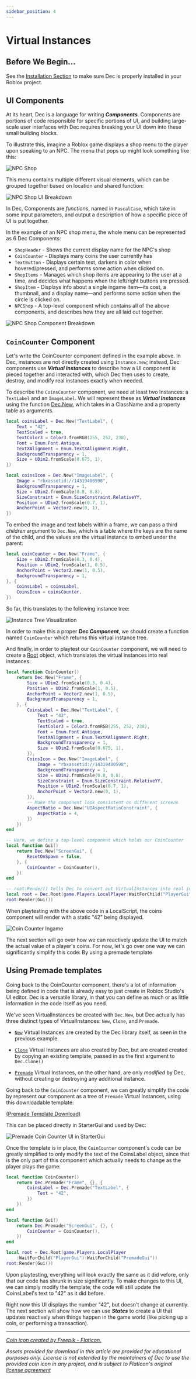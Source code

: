 ```yaml
---
sidebar_position: 4
---
```


# Virtual Instances

## Before We Begin...

See the [Installation Section](../Installation) to make sure Dec is properly
installed in your Roblox project.

## UI Components

At its heart, Dec is a language for writing ***Components***. Components are
portions of code responsible for specific portions of UI, and building
large-scale user interfaces with Dec requires breaking your UI down into these
small building blocks.

To illustrate this, imagine a Roblox game displays a shop menu to the player
upon speaking to an NPC. The menu that pops up might look something like this:

![NPC Shop](/TutorialAssets/Chapter1/VirtualInstance/GecsSeafaringSupplies.jpg)

This menu contains multiple different visual elements, which can be grouped
together based on location and shared function:

![NPC Shop UI Breakdown](/TutorialAssets/Chapter1/VirtualInstance/GecsSeafaringSuppliesComponentBreakdown.jpg)

In Dec, Components are *functions*, named in `PascalCase`, which take in some
input parameters, and output a description of how a specific piece of UI is put
together.

In the example of an NPC shop menu, the whole menu can be represented as 6 Dec
Components:

- `ShopHeader` - Shows the current display name for the NPC's shop
- `CoinCounter` - Displays many coins the user currently has
- `TextButton` - Displays certain text, darkens in color when hovered/pressed,
and performs some action when clicked on.
- `ShopItems` - Manages which shop items are appearing to the user at a time,
and decides what happens when the left/right buttons are pressed.
- `ShopItem` - Displays info about a single ingame item—its cost, a thumbnail,
and a display name—and performs some action when the circle is clicked on.
- `NPCShop` - A top-level component which contains all of the above components,
and describes how they are all laid out together.

![NPC Shop Component Breakdown](/TutorialAssets/Chapter1/VirtualInstance/GecsSeafaringSuppliesComponentBreakdown2.jpg)

## `CoinCounter` Component

Let's write the CoinCounter component defined in the example above. In
Dec, instances are not directly created using `Instance.new`; instead, Dec
components use ***Virtual Instances*** to describe how a UI component is pieced
together and interacted with, which Dec then uses to create, destroy, and modify
real instances exactly when needed.

To describe the `CoinsCounter` component, we need at least two Instances: a
`TextLabel` and an `ImageLabel`. We will represent these as
***Virtual Instances*** using the function [Dec.New](/api/Dec#New), which
takes in a ClassName and a property table as arguments.

```lua
local coinsLabel = Dec.New("TextLabel", {
    Text = "42",
    TextScaled = true,
    TextColor3 = Color3.fromRGB(255, 252, 238),
    Font = Enum.Font.Antique,
    TextXAlignment = Enum.TextXAlignment.Right,
    BackgroundTransparency = 1,
    Size = UDim2.fromScale(0.675, 1),
})
```

```lua
local coinsIcon = Dec.New("ImageLabel", {
    Image = "rbxassetid://14319400598",
    BackgroundTransparency = 1,
    Size = UDim2.fromScale(0.8, 0.8),
    SizeConstraint = Enum.SizeConstraint.RelativeYY,
    Position = UDim2.fromScale(0.7, 1),
    AnchorPoint = Vector2.new(0, 1),
})
```

To embed the image and text labels within a frame, we can pass a third
*children* argument to `Dec.New`, which is a table where the keys are the name
of the child, and the values are the virtual instance to embed under the parent:

```lua
local coinCounter = Dec.New("Frame", {
    Size = UDim2.fromScale(0.3, 0.4),
    Position = UDim2.fromScale(1, 0.5),
    AnchorPoint = Vector2.new(1, 0.5),
    BackgroundTransparency = 1,
}, {
    CoinsLabel = coinsLabel,
    CoinsIcon = coinsCounter,
})
```

So far, this translates to the following instance tree:

![Instance Tree Visualization](/TutorialAssets/Chapter1/VirtualInstance/CoinCounterSimple.jpg)

In order to make this a proper ***Dec Component***, we should create a
function named `CoinCounter` which returns this virtual instance tree.

And finally, in order to playtest our `CoinCounter` component, we will need to
create a [Root](/api/Root) object, which translates the virtual instances into
real instances:

```lua
local function CoinCounter()
    return Dec.New("Frame", {
        Size = UDim2.fromScale(0.3, 0.4),
        Position = UDim2.fromScale(1, 0.5),
        AnchorPoint = Vector2.new(1, 0.5),
        BackgroundTransparency = 1,
    }, {
        CoinsLabel = Dec.New("TextLabel", {
            Text = "42",
            TextScaled = true,
            TextColor3 = Color3.fromRGB(255, 252, 238),
            Font = Enum.Font.Antique,
            TextXAlignment = Enum.TextXAlignment.Right,
            BackgroundTransparency = 1,
            Size = UDim2.fromScale(0.675, 1),
        }),
        CoinsIcon = Dec.New("ImageLabel", {
            Image = "rbxassetid://14319400598",
            BackgroundTransparency = 1,
            Size = UDim2.fromScale(0.8, 0.8),
            SizeConstraint = Enum.SizeConstraint.RelativeYY,
            Position = UDim2.fromScale(0.7, 1),
            AnchorPoint = Vector2.new(0, 1),
        }),
        -- Make the component look consistent on different screens
        AspectRatio = Dec.New("UIAspectRatioConstraint", {
            AspectRatio = 4,
        })
    })
end

-- Here, we define a top-level component which holds our CoinCounter
local function Gui()
    return Dec.New("ScreenGui", {
        ResetOnSpawn = false,
    }, {
        CoinCounter = CoinCounter(),
    })
end

-- root:Render() tells Dec to convert out VirtualInstances into real instances
local root = Dec.Root(game.Players.LocalPlayer:WaitForChild("PlayerGui"))
root:Render(Gui())
```

When playtesting with the above code in a LocalScript, the coins component will
render with a static "42" being displayed.

![Coin Counter Ingame](/TutorialAssets/Chapter1/VirtualInstance/CoinCounterIngame.jpg)

The next section will go over how we can reactively update the UI to match the
actual value of a player's coins. For now, let's go over one way we can
significantly simplify this code: By using a premade template

## Using Premade templates

Going back to the CoinCounter component, there's a lot of information being
defined in code that is already easy to just create in Roblox Studio's UI
editor. Dec is a versatile library, in that you can define as much or as little
information in the code itself as you need.

We've seen VirtualInstances be created with `Dec.New`, but Dec actually has
three distinct types of VirtualInstances: `New`, `Clone`, and `Premade`.

- [`New`](/api/Dec#New) Virtual Instances are created by the Dec library itself,
as seen in the previous example.

- [`Clone`](/api/Dec#Clone) Virtual Instances are also created by Dec, but are
created created by copying an existing template, passed in as the first argument
to `Dec.Clone()`

- [`Premade`](/api/Dec#Premade) Virtual Instances, on the other hand, are only
*modified* by Dec, without creating or destroying any additional instance.

Going back to the `CoinCounter` component, we can greatly simplify the code by
represent our component as a tree of `Premade` Virtual Instances, using this
downloadable template:

<a href="/TutorialAssets/Chapter1/VirtualInstance/PremadeCoinCounter.rbxmx" download target="_blank">(Premade Template Download)</a>

This can be placed directly in StarterGui and used by Dec:

![Premade Coin Counter UI in StarterGui](/TutorialAssets/Chapter1/VirtualInstance/CoinCounterFull.jpg)

Once the template is in place, the `CoinCounter` component's code can be greatly
simplified to only modify the text of the CoinsLabel object, since that is the
only part of this component which actually needs to change as the player plays
the game:

```lua
local function CoinCounter()
    return Dec.Premade("Frame", {}, {
        CoinsLabel = Dec.Premade("TextLabel", {
            Text = "42",
        })
    })
end

local function Gui()
    return Dec.Premade("ScreenGui", {}, {
        CoinCounter = CoinCounter(),
    })
end

local root = Dec.Root(game.Players.LocalPlayer
	:WaitForChild("PlayerGui"):WaitForChild("PremadeGui"))
root:Render(Gui())
```

Upon playtesting, everything will look exactly the same as it did vefore, only
that our code has shrunk in size significantly. To make changes to this UI, we
can simply modify the template; the code will still update the CoinsLabel's
 text to "42" as it did before.

Right now this UI displays the number "42", but doesn't change at currently. The
next section will show how we can use ***States*** to create a UI that updates
reactively when things happen in the game world (like picking up a coin, or
performing a transaction).

----

*[Coin icon created by Freepik - Flaticon.](https://www.flaticon.com/free-icons/coin)*

*Assets provided for download in this article are provided for educational
purposes only. License is not extended by the maintainers of Dec to use the
provided coin icon in any project, and is subject to FlatIcon's original
[license agreement](https://www.freepikcompany.com/legal#nav-flaticon-agreement)*